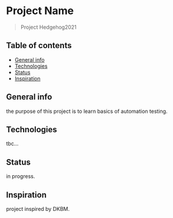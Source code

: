 # Project Name
> Project Hedgehog2021

## Table of contents
* [General info](#general-info)
* [Technologies](#technologies)
* [Status](#status)
* [Inspiration](#inspiration)

## General info
the purpose of this project is to learn basics of automation testing.

## Technologies
tbc...

## Status
in progress.

## Inspiration
project inspired by DKBM.
